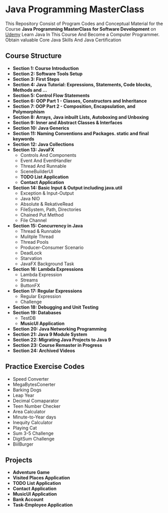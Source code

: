 # Java Programming MasterClass
 This Repository Consist of Program Codes and Conceptual Material for the Course **Java Programming MasterClass for Software Development** on <a target="_blank" href="https://www.udemy.com/share/101WdqBUEecFdWRnQ=/">Udemy</a>
 Learn Java In This Course And Become a Computer Programmer. Obtain valuable Core Java Skills And Java Certification

## Course Structure
* **Section 1: Course Introduction**
* **Section 2: Software Tools Setup**
* **Section 3: First Steps**
* **Section 4: Java Tutorial: Expressions, Statements, Code blocks, Methods and …**
* **Section 5: Control Flow Statements**
* **Section 6: OOP Part 1 - Classes, Constructors and Inheritance** 
* **Section 7: OOP Part 2 - Composition, Encapsulation, and Polymorphism**
* **Section 8: Arrays, Java inbuilt Lists, Autoboxing and Unboxing**
* **Section 9: Inner and Abstract Classes & Interfaces**
* **Section 10: Java Generics**
* **Section 11: Naming Conventions and Packages. static and final keywords**
* **Section 12: Java Collections** 
* **Section 13: JavaFX**
    * Controls And Components
    * Event And EventHandler
    * Thread And Runnable
    * SceneBuilderUI
    * **TODO List Application**
    * **Contact Application**
* **Section 14: Basic Input & Output including java.util**
    * Exception & Input-Output
    * Java NIO
    * Absolute & RekativeRead
    * FileSystem, Path, Directories
    * Chained Put Method
    * File Channel
* **Section 15: Concurrency in Java**
    * Thread & Runnable
    * Mulitple Thread
    * Thread Pools
    * Producer-Consumer Scenario
    * DeadLock
    * Starvation
    * JavaFX Background Task
* **Section 16: Lambda Expressions**
    * Lambda Expression
    * Streams
    * ButtonFX
* **Section 17: Regular Expressions**
    * Regular Expression
    * Challenge
* **Section 18: Debugging and Unit Testing** 
* **Section 19: Databases**
    * TestDB
    * **MusicUI Application**
* **Section 20: Java Networking Programming** 
* **Section 21: Java 9 Module System** 
* **Section 22: Migrating Java Projects to Java 9**
* **Section 23: Course Remaster in Progress** 
* **Section 24: Archived Videos** 

## Practice Exercise Codes
- Speed Converter
- MegaBytesConerter
- Barking Dogs
- Leap Year
- Decimal Comaparator
- Teen Number Checker
- Area Calculator
- Minute-to-Year days
- Inequity Calculator
- Playing Cat
- Sum 3-5 Challenge
- DigitSum Challenge
- BiilBurger

## Projects
- **Adventure Game**
- **Visited Places Application**
- **TODO List Application**
- **Contact Application**
- **MusicUI Application**
- **Bank Account**
- **Task-Employee Application**
